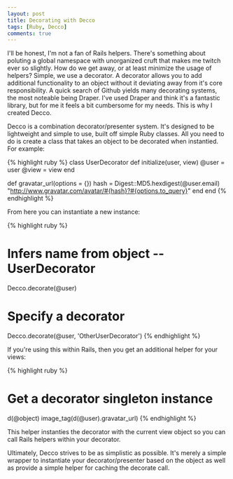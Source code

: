 ```yaml
---
layout: post
title: Decorating with Decco
tags: [Ruby, Decco]
comments: true
---
```


I'll be honest, I'm not a fan of Rails helpers. There's something about poluting a global namespace with unorganized cruft that makes me twitch ever so slightly. How do we get away, or at least minimize the usage of helpers? Simple, we use a decorator. A decorator allows you to add additional functionality to an object without it deviating away from it's core responsibility. A quick search of Github yields many decorating systems, the most noteable being Draper. I've used Draper and think it's a fantastic library, but for me it feels a bit cumbersome for my needs. This is why I created Decco.

Decco is a combination decorator/presenter system. It's designed to be lightweight and simple to use, built off simple Ruby classes. All you need to do is create a class that takes an object to be decorated when instantied. For example:

{% highlight ruby %}
class UserDecorator
  def initialize(user, view)
    @user = user
    @view = view
  end
  
  def gravatar_url(options = {})
    hash = Digest::MD5.hexdigest(@user.email)
    "http://www.gravatar.com/avatar/#{hash}?#{options.to_query}"
  end
end
{% endhighlight %}

From here you can instantiate a new instance:

{% highlight ruby %}
# Infers name from object -- UserDecorator
Decco.decorate(@user)

# Specify a decorator
Decco.decorate(@user, 'OtherUserDecorator')
{% endhighlight %}

If you're using this within Rails, then you get an additional helper for your views:

{% highlight ruby %}
# Get a decorator singleton instance
d(@object)
image_tag(d(@user).gravatar_url)
{% endhighlight %}

This helper instanties the decorator with the current view object so you can call Rails helpers within your decorator.

Ultimately, Decco strives to be as simplistic as possible. It's merely a simple wrapper to instantiate your decorator/presenter based on the object as well as provide a simple helper for caching the decorate call.